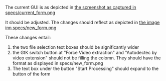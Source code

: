 
The current GUI is as depicted in [the screenshot as captured in specs/current_form.png ](specs/current_form.png)

It should be adjusted. The changes should reflect as depicted in [the image inn specs/new_form.png ](specs/new_form.png)

These changes entail:

1) the two file selection text boxes should be significantly wider
2) the GtK switch button at "Force Video extraction" and "Autodectec by video extension" should not be filling the colomn. They should have the format as displayed in specs/new_form.png
3) The text box under the button "Start Processing" should expand to the button of the form

